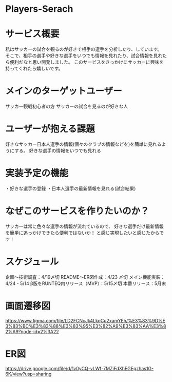 # Players-Serach
# サービス概要
私はサッカーの試合を観るのが好きで相手の選手を分析したり、しています。
そこで、相手の選手や好きな選手をいつでも情報を見れたり、試合情報を見れたら便利だなと思い開発しました。
このサービスをきっかけにサッカーに興味を持ってくれたら嬉しいです。

# メインのターゲットユーザー
サッカー観戦初心者の方
サッカーの試合を見るのが好きな人

# ユーザーが抱える課題
好きなサッカー日本人選手の情報(個々のクラブの情報などを)を簡単に見れるようにする。
好きな選手の情報をいつでも見れる

# 実装予定の機能
・好きな選手の登録
・日本人選手の最新情報を見れる(試合結果)

# なぜこのサービスを作りたいのか？
サッカーは常に色々な選手の情報が流れているので、
好きな選手だけ最新情報を簡単に追っかけできたら便利ではないか！
と感じ実現したいと感じたからです！

# スケジュール
企画〜技術調査：4/19〆切
README〜ER図作成：4/23 〆切
メイン機能実装：4/24 - 5/14
β版をRUNTEQ内リリース（MVP）：5/15〆切
本番リリース：5月末

# 画面遷移図
https://www.figma.com/file/LD2FCNcJk4LkqCu2xamYEh/%E3%83%9D%E3%83%BC%E3%83%88%E3%83%95%E3%82%A9%E3%83%AA%E3%82%A9?node-id=2%3A22

# ER図
https://drive.google.com/file/d/1v0yCQ-vLWf-7MZiFdXhEGEgzhas1G-6K/view?usp=sharing
